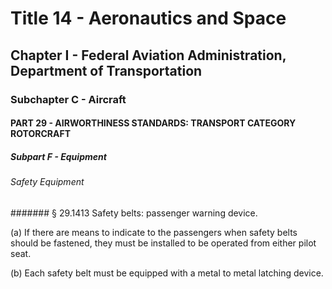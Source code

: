 
# Title 14 - Aeronautics and Space
## Chapter I - Federal Aviation Administration, Department of Transportation
### Subchapter C - Aircraft
#### PART 29 - AIRWORTHINESS STANDARDS: TRANSPORT CATEGORY ROTORCRAFT
##### Subpart F - Equipment
###### Safety Equipment
####### § 29.1413 Safety belts: passenger warning device.

(a) If there are means to indicate to the passengers when safety belts should be fastened, they must be installed to be operated from either pilot seat.

(b) Each safety belt must be equipped with a metal to metal latching device.
